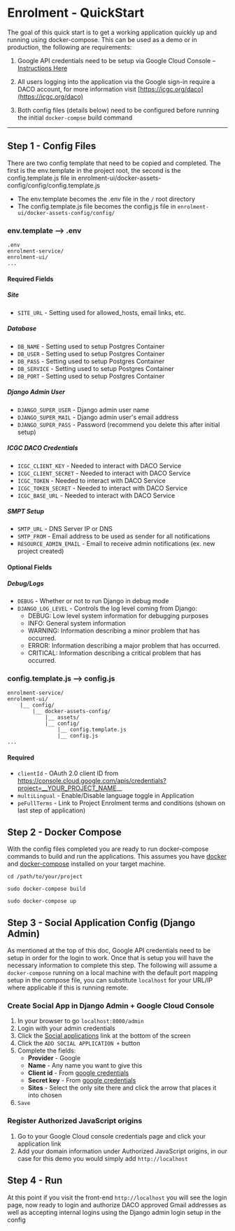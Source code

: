 # Enrolment - QuickStart

The goal of this quick start is to get a working application quickly up and running using docker-compose. This can be used as a demo or in production, the following are requirements:

1. Google API credentials need to be setup via Google Cloud Console – [Instructions Here](https://developers.google.com/identity/sign-in/web/devconsole-project)

2. All users logging into the application via the Google sign-in require a DACO account, for more information visit [https://icgc.org/daco](https://icgc.org/daco)

3. Both config files (details below) need to be configured before running the initial `docker-compse` build command

---

## Step 1 - Config Files

There are two config template that need to be copied and completed. The first is the env.template in the project root, the second is the config.template.js file in enrolment-ui/docker-assets-config/config/config.template.js

* The env.template becomes the .env file in the `/` root directory
* The config.template.js file becomes the config.js file in `enrolment-ui/docker-assets-config/config/`

### env.template –> .env

    .env
    enrolment-service/
    enrolment-ui/
    ...

#### Required Fields

##### Site

* `SITE_URL` - Setting used for allowed_hosts, email links, etc.

##### Database

* `DB_NAME` - Setting used to setup Postgres Container
* `DB_USER` - Setting used to setup Postgres Container
* `DB_PASS` - Setting used to setup Postgres Container
* `DB_SERVICE` - Setting used to setup Postgres Container
* `DB_PORT` - Setting used to setup Postgres Container

##### Django Admin User

* `DJANGO_SUPER_USER` - Django admin user name
* `DJANGO_SUPER_MAIL` - Django admin user's email address
* `DJANGO_SUPER_PASS` - Password (recommend you delete this after initial setup)

##### ICGC DACO Credentials

* `ICGC_CLIENT_KEY` - Needed to interact with DACO Service
* `ICGC_CLIENT_SECRET` - Needed to interact with DACO Service
* `ICGC_TOKEN` - Needed to interact with DACO Service
* `ICGC_TOKEN_SECRET` - Needed to interact with DACO Service
* `ICGC_BASE_URL` - Needed to interact with DACO Service

##### SMPT Setup

* `SMTP_URL` - DNS Server IP or DNS
* `SMTP_FROM` - Email address to be used as sender for all notifications
* `RESOURCE_ADMIN_EMAIL` - Email to receive admin notifications (ex. new project created)

#### Optional Fields

##### Debug/Logs

* `DEBUG` - Whether or not to run Django in debug mode
* `DJANGO_LOG_LEVEL` - Controls the log level coming from Django:
  * DEBUG: Low level system information for debugging purposes
  * INFO: General system information
  * WARNING: Information describing a minor problem that has occurred.
  * ERROR: Information describing a major problem that has occurred.
  * CRITICAL: Information describing a critical problem that has occurred.

### config.template.js –> config.js

    enrolment-service/
    enrolment-ui/
    	|__ config/
       		|__ docker-assets-config/
       	  		|__ assets/
    	      	|__ config/
                 	|__ config.template.js
    	         	|__ config.js
    ...

#### Required

* `clientId` - OAuth 2.0 client ID from https://console.cloud.google.com/apis/credentials?project=__YOUR_PROJECT_NAME__
* `multiLingual` - Enable/Disable language toggle in Application
* `peFullTerms` - Link to Project Enrolment terms and conditions (shown on last step of application)

## Step 2 - Docker Compose

With the config files completed you are ready to run docker-compose commands to build and run the applications. This assumes you have [docker](https://docs.docker.com/engine/installation/) and [docker-compose](https://docs.docker.com/compose/install/) installed on your target machine.

`cd /path/to/your/project`

`sudo docker-compose build`

`sudo docker-compose up`

## Step 3 - Social Application Config (Django Admin)

As mentioned at the top of this doc, Google API credentials need to be setup in order for the login to work. Once that is setup you will have the necessary information to complete this step. The following will assume a `docker-compose` running on a local machine with the default port mapping setup in the compose file, you can substitute `localhost` for your URL/IP where applicable if this is running remote.

### Create Social App in Django Admin + Google Cloud Console

1. In your browser to go `localhost:8000/admin`
2. Login with your admin credentials
3. Click the [Social applications](http://localhost:8000/admin/socialaccount/socialapp/) link at the bottom of the screen
4. Click the `ADD SOCIAL APPLICATION +` button
5. Complete the fields:
   * **Provider** - Google
   * **Name** - Any name you want to give this
   * **Client id** - From [google credentials](https://console.cloud.google.com/apis/credentials?project=__YOUR_PROJECT_NAME__)
   * **Secret key** - From [google credentials](https://console.cloud.google.com/apis/credentials?project=__YOUR_PROJECT_NAME__)
   * **Sites** - Select the only site there and click the arrow that places it into chosen
6. `Save`

### Register Authorized JavaScript origins

1. Go to your Google Cloud console credentials page and click your application link
2. Add your domain information under Authorized JavaScript origins, in our case for this demo you would simply add `http://localhost`

## Step 4 - Run

At this point if you visit the front-end `http://localhost` you will see the login page, now ready to login and authorize DACO approved Gmail addresses as well as accepting internal logins using the Django admin login setup in the config

